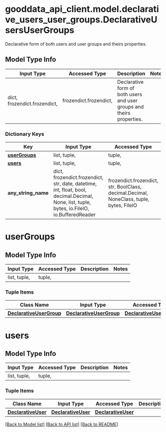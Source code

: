# gooddata_api_client.model.declarative_users_user_groups.DeclarativeUsersUserGroups

Declarative form of both users and user groups and theirs properties.

## Model Type Info
Input Type | Accessed Type | Description | Notes
------------ | ------------- | ------------- | -------------
dict, frozendict.frozendict,  | frozendict.frozendict,  | Declarative form of both users and user groups and theirs properties. | 

### Dictionary Keys
Key | Input Type | Accessed Type | Description | Notes
------------ | ------------- | ------------- | ------------- | -------------
**[userGroups](#userGroups)** | list, tuple,  | tuple,  |  | 
**[users](#users)** | list, tuple,  | tuple,  |  | 
**any_string_name** | dict, frozendict.frozendict, str, date, datetime, int, float, bool, decimal.Decimal, None, list, tuple, bytes, io.FileIO, io.BufferedReader | frozendict.frozendict, str, BoolClass, decimal.Decimal, NoneClass, tuple, bytes, FileIO | any string name can be used but the value must be the correct type | [optional]

# userGroups

## Model Type Info
Input Type | Accessed Type | Description | Notes
------------ | ------------- | ------------- | -------------
list, tuple,  | tuple,  |  | 

### Tuple Items
Class Name | Input Type | Accessed Type | Description | Notes
------------- | ------------- | ------------- | ------------- | -------------
[**DeclarativeUserGroup**](DeclarativeUserGroup.md) | [**DeclarativeUserGroup**](DeclarativeUserGroup.md) | [**DeclarativeUserGroup**](DeclarativeUserGroup.md) |  | 

# users

## Model Type Info
Input Type | Accessed Type | Description | Notes
------------ | ------------- | ------------- | -------------
list, tuple,  | tuple,  |  | 

### Tuple Items
Class Name | Input Type | Accessed Type | Description | Notes
------------- | ------------- | ------------- | ------------- | -------------
[**DeclarativeUser**](DeclarativeUser.md) | [**DeclarativeUser**](DeclarativeUser.md) | [**DeclarativeUser**](DeclarativeUser.md) |  | 

[[Back to Model list]](../../README.md#documentation-for-models) [[Back to API list]](../../README.md#documentation-for-api-endpoints) [[Back to README]](../../README.md)

